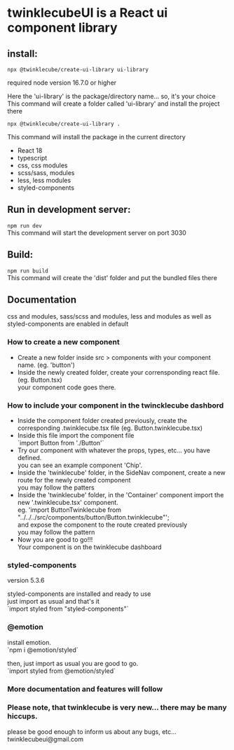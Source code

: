 
<h1>twinklecubeUI is a React ui component library</h1>

<h2>install:</h2>

`npx @twinklecube/create-ui-library ui-library`
<p>required node version 16.7.0 or higher</p>
<p>
Here the 'ui-library' is the package/directory name... so, it's your choice<br> 
This command will create a folder called 'ui-library' and install the project there
</p>

`npx @twinklecube/create-ui-library .`
<p>
This command will install the package in the current directory
</p>

<ul>
    <li>React 18</li>
    <li>typescript</li>
    <li>css, css modules</li>
    <li>scss/sass, modules</li>
    <li>less, less modules</li>
    <li>styled-components</li>
</ul>

<h2>Run in development server:</h2>

`npm run dev`
<br>
This command will start the development server on port 3030

<h2>Build:</h2>

`npm run build`
<br>
This command will create the 'dist' folder and put the bundled files there

<h2>
    Documentation
</h2>

<p>
    css and modules, sass/scss and modules, less and 
    modules as well as styled-components are enabled in default
</p>

<h3>How to create a new component</h3>
<ul>
    <li>
        Create a new folder inside src > components 
        with your component name. (eg. 'button')
    </li>
    <li>
        Inside the newly created folder, create your 
        corrensponding react file. 
        <br />(eg. Button.tsx)
        <br />your component code goes there.
    </li>
</ul>

<h3>How to include your component in the twincklecube dashbord</h3>
<ul>
    <li>
        Inside the component folder created previously, create the corresponding 
        .twinklecube.tsx file (eg. Button.twinklecube.tsx)
    </li>
    <li>
        Inside this file import the component file
        <br />
        `import Button from './Button'`
        <br />
    </li>
    <li>
        Try our component with whatever the props, types, etc... you have defined.
        <br /> you can see an example component 'Chip'.
    </li>
    <li>
        Inside the 'twinklecube' folder, in the SideNav component, create a new 
        route for the newly created component
        <br /> you may follow the patters
    </li>
    <li>
        Inside the 'twinklecube' folder, in the 'Container' component
        import the new '.twinklecube.tsx' component.
        <br />eg. 'import ButtonTwinklecube from "../../../src/components/button/Button.twinklecube"';
        <br /> and expose the component to the route created previously
        <br /> you may follow the pattern
    </li>
    <li>
        Now you are good to go!!!
        <br /> Your component is on the twinklecube dashboard 
    </li>
</ul>

<h3>styled-components</h3>
<p>version 5.3.6</p>
<p>
    styled-components are installed and ready to use
    <br /> just import as usual and that's it
    <br /> `import styled from "styled-components"`
</p>

<h3>@emotion</h3>
<p>
install emotion. <br />
`npm i @emotion/styled`
</p>
<p>
then, just import as usual you are good to go.<br />
`import styled from @emotion/styled`
</p>


<h3>
    More documentation and features will follow
</h3>

<h3>
    Please note, that twinklecube is very new... there may be many hiccups.
</h3>
<p>
    please be good enough to inform us about any bugs, etc... twinklecubeui@gmail.com
</p>



